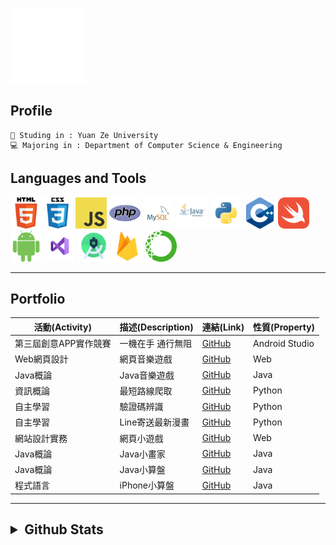 ![gif from nerdy.dev](https://github.com/axuy312/axuy312/blob/main/hi.gif)  

## Profile 
    🏫 Studing in : Yuan Ze University
    💻 Majoring in : Department of Computer Science & Engineering
    
## Languages and Tools
<img height="50" width="50" src="https://github.com/axuy312/axuy312/blob/main/icon/html.png" /><img height="50" width="50" src="https://github.com/axuy312/axuy312/blob/main/icon/css.png" />
<img height="50" width="50" src="https://github.com/axuy312/axuy312/blob/main/icon/javascript.png" /> 
<img height="50" width="50" src="https://github.com/axuy312/axuy312/blob/main/icon/php.png" /> 
<img height="50" width="50" src="https://github.com/axuy312/axuy312/blob/main/icon/mysql.png" /> 
<img height="50" width="50" src="https://github.com/axuy312/axuy312/blob/main/icon/java.png" /> 
<img height="50" width="50" src="https://github.com/axuy312/axuy312/blob/main/icon/python.png" /> 
<img height="50" width="50" src="https://github.com/axuy312/axuy312/blob/main/icon/cpp.png" /> 
<img height="50" width="50" src="https://github.com/axuy312/axuy312/blob/main/icon/swift.png" /> 
<img height="50" width="50" src="https://github.com/axuy312/axuy312/blob/main/icon/android.png" /> 
<img height="50" width="50" src="https://github.com/axuy312/axuy312/blob/main/icon/visualstudio.png" /> 
<img height="50" width="50" src="https://github.com/axuy312/axuy312/blob/main/icon/androidstudio.png" /> 
<img height="50" width="50" src="https://github.com/axuy312/axuy312/blob/main/icon/firebase.png" /> 
<img height="50" width="50" src="https://github.com/axuy312/axuy312/blob/main/icon/anaconda.png" />  
 
 
 
-----
    

## Portfolio  
| 活動(Activity) | 描述(Description) | 連結(Link) | 性質(Property) |
| --------- | ---------- | ----------------------------------------------------| ---------|
| 第三屆創意APP實作競賽 | 一機在手 通行無阻 | [GitHub](https://github.com/axuy312/YZU_APP_Contest-YZUPass) | Android Studio |
| Web網頁設計 | 網頁音樂遊戲 | [GitHub](https://github.com/axuy312/Web_1071_FinalProject) | Web |
| Java概論 | Java音樂遊戲 | [GitHub](https://github.com/axuy312/Java_1082_FinalProject) | Java |
| 資訊概論 | 最短路線爬取 | [GitHub](https://github.com/axuy312/Python_1081_HomeworkProject) | Python |
| 自主學習 | 驗證碼辨識 | [GitHub](https://github.com/axuy312/Python_YZU_CAPTCHA-Crawler) | Python |
| 自主學習 | Line寄送最新漫畫 | [GitHub](https://github.com/axuy312/Python_Comic_Crawler-and-Line-sender) | Python |
| 網站設計實務 | 網頁小遊戲 | [GitHub](https://github.com/axuy312/Web_1072_FinalProject) | Web |
| Java概論 | Java小畫家 | [GitHub](https://github.com/axuy312/Java_1082_Paint) | Java |
| Java概論 | Java小算盤 | [GitHub](https://github.com/axuy312/Java_1082_Calculator) | Java |
| 程式語言 | iPhone小算盤 | [GitHub](https://github.com/axuy312/Swift_1082_Calculator) | Java |

------

<h2><details>
 <summary>Github Stats</summary>
    <img height = "250" align="center" src="https://github-readme-stats.vercel.app/api?username=axuy312&bg_color=30,00AEAE,AAAAFF&title_color=fff&text_color=fff" />
    <img height = "250" align="center" src="https://github-readme-stats.vercel.app/api/top-langs/?username=axuy312&layout=compact)](https://github.com/anuraghazra/github-readme-stats" />
</details></h3>
